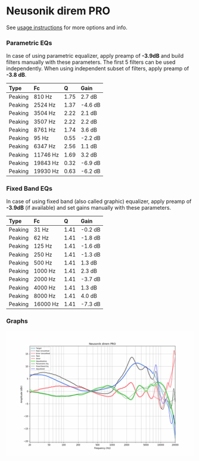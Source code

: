 # Neusonik direm PRO
See [usage instructions](https://github.com/jaakkopasanen/AutoEq#usage) for more options and info.

### Parametric EQs
In case of using parametric equalizer, apply preamp of **-3.9dB** and build filters manually
with these parameters. The first 5 filters can be used independently.
When using independent subset of filters, apply preamp of **-3.8 dB**.

| Type    | Fc       |    Q | Gain    |
|:--------|:---------|:-----|:--------|
| Peaking | 810 Hz   | 1.75 | 2.7 dB  |
| Peaking | 2524 Hz  | 1.37 | -4.6 dB |
| Peaking | 3504 Hz  | 2.22 | 2.1 dB  |
| Peaking | 3507 Hz  | 2.22 | 2.2 dB  |
| Peaking | 8761 Hz  | 1.74 | 3.6 dB  |
| Peaking | 95 Hz    | 0.55 | -2.2 dB |
| Peaking | 6347 Hz  | 2.56 | 1.1 dB  |
| Peaking | 11746 Hz | 1.69 | 3.2 dB  |
| Peaking | 19843 Hz | 0.32 | -6.9 dB |
| Peaking | 19930 Hz | 0.63 | -6.2 dB |

### Fixed Band EQs
In case of using fixed band (also called graphic) equalizer, apply preamp of **-3.9dB**
(if available) and set gains manually with these parameters.

| Type    | Fc       |    Q | Gain    |
|:--------|:---------|:-----|:--------|
| Peaking | 31 Hz    | 1.41 | -0.2 dB |
| Peaking | 62 Hz    | 1.41 | -1.8 dB |
| Peaking | 125 Hz   | 1.41 | -1.6 dB |
| Peaking | 250 Hz   | 1.41 | -1.3 dB |
| Peaking | 500 Hz   | 1.41 | 1.3 dB  |
| Peaking | 1000 Hz  | 1.41 | 2.3 dB  |
| Peaking | 2000 Hz  | 1.41 | -3.7 dB |
| Peaking | 4000 Hz  | 1.41 | 1.3 dB  |
| Peaking | 8000 Hz  | 1.41 | 4.0 dB  |
| Peaking | 16000 Hz | 1.41 | -7.3 dB |

### Graphs
![](./Neusonik%20direm%20PRO.png)